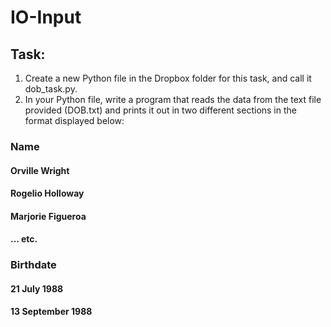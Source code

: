 # IO-Input

## Task: 
1. Create a new Python file in the Dropbox folder for this task, and call it
dob_task.py.
2. In your Python file, write a program that reads the data from the text file
provided (DOB.txt) and prints it out in two different sections in the format
displayed below:

### Name
#### Orville Wright
#### Rogelio Holloway
#### Marjorie Figueroa
#### … etc.

### Birthdate
#### 21 July 1988
#### 13 September 1988
